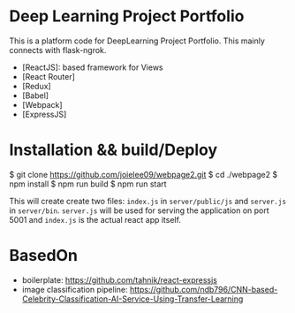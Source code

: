 # Deep Learning Project Portfolio

This is a platform code for DeepLearning Project Portfolio.
This mainly connects with flask-ngrok.

- [ReactJS]: based framework for Views
- [React Router]
- [Redux]
- [Babel]
- [Webpack]
- [ExpressJS]

# Installation && build/Deploy

$ git clone https://github.com/joielee09/webpage2.git
$ cd ./webpage2
$ npm install
$ npm run build
$ npm run start

This will create create two files: `index.js` in `server/public/js` and `server.js` in `server/bin`. `server.js` will be used for serving the application on port 5001 and `index.js` is the actual react app itself.

#

# BasedOn
- boilerplate: https://github.com/tahnik/react-expressjs
- image classification pipeline: https://github.com/ndb796/CNN-based-Celebrity-Classification-AI-Service-Using-Transfer-Learning
